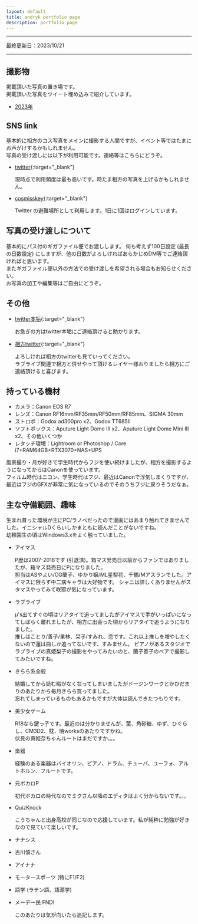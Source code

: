 ```yaml
---
layout: default
title: andryk portfolio page
description: portfolio page
---
```


---------------------------

最終更新日：2023/10/21

---------------------------

## 撮影物

掲載頂いた写真の置き場です。  
掲載頂いた写真をツイート埋め込みで紹介しています。

* [2023年](./ph2023/)


## SNS link

基本的に相方のコス写真をメインに撮影する人間ですが、イベント等ではたまにお声がけするかもしれません。  
写真の受け渡しには以下が利用可能です。連絡等はこちらにどうぞ。

* [twitter](https://twitter.com/andrykph){:target="_blank"}

    現時点で利用頻度は最も高いです。時たま相方の写真を上げるかもしれません。

* [cosmisskey](https://cosmisskey.cc/@andrykph){:target="_blank"}

    Twitter の避難場所として利用します。1日に1回はログインしています。


## 写真の受け渡しについて

基本的にパス付のギガファイル便でお渡しします。
何も考えず100日設定 (最長の日数設定) にしますが、他の日数がよろしければあらかじめDM等でご連絡頂ければと思います。  
またギガファイル便以外の方法での受け渡しを希望される場合もお知らせください。  
お写真の加工や編集等はご自由にどうぞ。


## その他

* [twitter本垢](https://twitter.com/mgandryk){:target="_blank"}

    お急ぎの方はtwitter本垢にご連絡頂けると助かります。

* [相方twitter](https://twitter.com/sirokuroandkiyu){:target="_blank"}

    よろしければ相方のtwitterも見ていってください。  
    ラブライブ関連で相方と併せやって頂けるレイヤー様おりましたら相方にご連絡頂けると喜びます。


## 持っている機材

* カメラ：Canon EOS R7
* レンズ：Canon RF16mm/RF35mm/RF50mm/RF85mm、SIGMA 30mm
* ストロボ：Godox ad300pro x2、Godox TT685II
* ソフトボックス：Aputure Light Dome III x2、Aputure Light Dome Mini III x2、その他いくつか
* レタッチ環境：Lightroom or Photoshop / Core i7+RAM64GB+RTX3070+NAS+UPS

風景撮り・月が好きで学生時代からフジを使い続けましたが、相方を撮影するようになってからはCanonを使っています。  
フィルム時代はニコン、学生時代はフジ、最近はCanonで浮気しまくりですが、最近はフジのGFXが非常に気になっているのでそのうちフジに戻りそうだなぁ。


## 主な守備範囲、趣味

生まれ育った環境が主にPC/ラノベだったので漫画にはあまり触れてきませんでした。イニシャルDくらいしかまともに読んだことがないですね。  
幼稚園生の頃はWindows3.xをよく触っていました。

* アイマス

    P歴は2007-2018です (引退済)。箱マス発売日以前からファンではありましたが、箱マス発売日にPになりました。  
    担当はASやよい/CG蘭子、ゆかり嬢/ML星梨花、千鶴/Mアスランでした。アイマスに限らず中二病キャラは大好物です。
    シャニは詳しくありませんがスタマスやってみて咲耶が気になっています。

* ラブライブ

    μ's出てすぐの頃はリアタイで追ってましたがアイマスで手がいっぱいになってしばらく離れましたが、相方に出会った頃からリアタイで追うようになりました。  
    推しはことり/善子/果林、栞子/すみれ、恋です。これ以上推しを増やしたくないので蓮は曲しか追ってないです、すみません。
    ピアノがあるスタジオでラブライブの真姫梨子の撮影をやってみたいのと、蘭子善子のペアで撮影してみたいですね。

* きらら系全般

    結婚してから読む暇がなくなってしまいましたがドージンワークとかひだまりのあたりから毎月きらら買ってました。  
    忘れてしまっているものもあるかもですが大体は読んできたつもりです。

* 美少女ゲーム

    R18なら鍵っ子です。最近のは分かりませんが、葉、角砂糖、ゆず、ひぐらし、CM3D2、枕、暁worksのあたりですかね。  
    伏見の真姫奈ちゃんルートはまだですか。。。

* 楽器

    経験のある楽器はバイオリン、ピアノ、ドラム、チューバ、ユーフォ、アルトホルン、フルートです。

* 元ボカロP

    初代ボカロの時代なのでミクさん以降のエディタはよく分からないです。。。

* QuizKnock

    こうちゃんと出身高校が同じなので応援しています。私が純粋に勉強が好きなので見ていて楽しいです。

* ナナシス
* 古川慎さん
* アイナナ
* モータースポーツ (特にF1/F2)
* 語学 (ラテン語、語源学)
* メーデー民 FND!

    このあたりは気が向いたら追記します。
